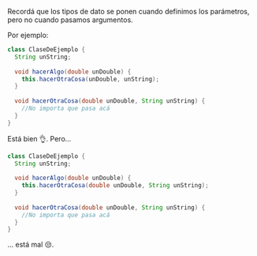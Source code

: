 Recordá que los tipos de dato se ponen cuando definimos los parámetros, pero no cuando pasamos argumentos. 

Por ejemplo:

``` java
class ClaseDeEjemplo {
  String unString;
  
  void hacerAlgo(double unDouble) {
    this.hacerOtraCosa(unDouble, unString);
  }
  
  void hacerOtraCosa(double unDouble, String unString) {
    //No importa que pasa acá
  }
}

```

Está bien :ok_hand:. Pero...

``` java
class ClaseDeEjemplo {
  String unString;
  
  void hacerAlgo(double unDouble) {
    this.hacerOtraCosa(double unDouble, String unString);
  }
  
  void hacerOtraCosa(double unDouble, String unString) {
    //No importa que pasa acá
  }
}

```

... está mal :unamused:.
